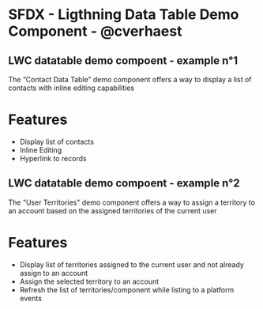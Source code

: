 # SFDX  - Ligthning Data Table Demo Component - @cverhaest

## LWC datatable demo compoent - example n°1
The “Contact Data Table” demo component offers a way to display a list of contacts with inline editing capabilities

# Features 
- Display list of contacts
- Inline Editing
- Hyperlink to records

## LWC datatable demo compoent - example n°2
The "User Territories" demo component offers a way to assign a territory to an account based on the assigned territories of the current user

# Features 
- Display list of territories assigned to the current user and not already assign to an account
- Assign the selected territory to an account
- Refresh the list of territories/component while listing to a platform events 